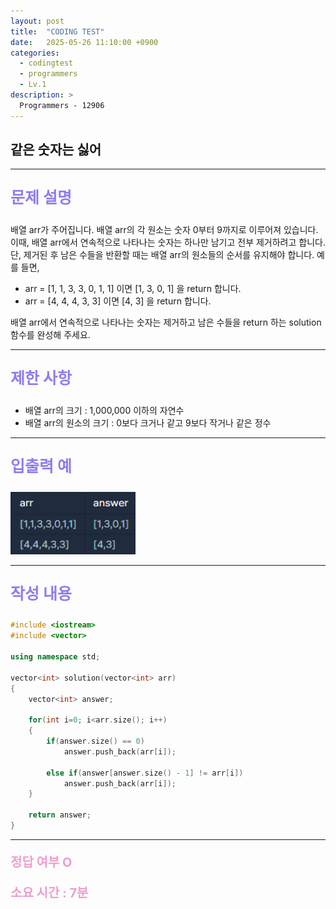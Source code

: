 ```yaml
---
layout: post
title:  "CODING TEST"
date:   2025-05-26 11:10:00 +0900
categories:
  - codingtest
  - programmers
  - Lv.1
description: >
  Programmers - 12906
---
```

## 같은 숫자는 싫어

---

<p style = "color:#8f7cee; font-size:25px; font-weight:bold">
문제 설명
</p>

배열 arr가 주어집니다. 배열 arr의 각 원소는 숫자 0부터 9까지로 이루어져 있습니다. 이때, 배열 arr에서 연속적으로 나타나는 숫자는 하나만 남기고 전부 제거하려고 합니다. 단, 제거된 후 남은 수들을 반환할 때는 배열 arr의 원소들의 순서를 유지해야 합니다. 예를 들면,

- arr = [1, 1, 3, 3, 0, 1, 1] 이면 [1, 3, 0, 1] 을 return 합니다.
- arr = [4, 4, 4, 3, 3] 이면 [4, 3] 을 return 합니다.

배열 arr에서 연속적으로 나타나는 숫자는 제거하고 남은 수들을 return 하는 solution 함수를 완성해 주세요.

---

<p style = "color:#8f7cee; font-size:25px; font-weight:bold">
제한 사항
</p>

- 배열 arr의 크기 : 1,000,000 이하의 자연수
- 배열 arr의 원소의 크기 : 0보다 크거나 같고 9보다 작거나 같은 정수

---

<p style = "color:#8f7cee; font-size:25px; font-weight:bold">
입출력 예
</p>

<img src = "/assets/img/codingtest/12906.png" width = "200" height = "100">

---

<p style = "color:#8f7cee; font-size:25px; font-weight:bold">
작성 내용
</p>

```C++
#include <iostream>
#include <vector>

using namespace std;

vector<int> solution(vector<int> arr) 
{
    vector<int> answer;

    for(int i=0; i<arr.size(); i++)
    {
        if(answer.size() == 0)
            answer.push_back(arr[i]);
        
        else if(answer[answer.size() - 1] != arr[i])
            answer.push_back(arr[i]);            
    }

    return answer;
}
```

---

<p style = "color:#ed9ece; font-size:20px; font-weight:bold">
정답 여부 O
</p>

<p style = "color:#ed9ece; font-size:20px; font-weight:bold">
소요 시간 : 7분
</p>
